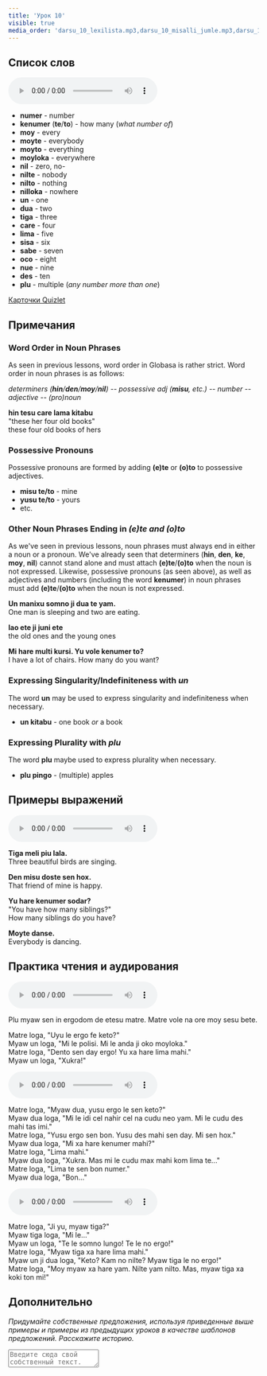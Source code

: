 ```yaml
---
title: 'Урок 10'
visible: true
media_order: 'darsu_10_lexilista.mp3,darsu_10_misalli_jumle.mp3,darsu_10_doxoli_abyasa 01.mp3,darsu_10_doxoli_abyasa 02.mp3,darsu_10_doxoli_abyasa 03.mp3'
---
```


## Список слов

<audio controls>
 <source src="/darsu/10/darsu_10_lexilista.mp3" type="audio/mp3" />
 <p>Ваше устройство не поддерживает HTML5 аудио.</p>
</audio>

* **numer** - number
 * **kenumer** (**te**/**to**) - how many (_what number of_)
* **moy** - every
 * **moyte** - everybody
 * **moyto** - everything
 * **moyloka** - everywhere
* **nil** - zero, no-
 * **nilte** - nobody
 * **nilto** - nothing
 * **nilloka** - nowhere
* **un** - one
* **dua** - two
* **tiga** - three
* **care** - four
* **lima** - five
* **sisa** - six
* **sabe** - seven
* **oco** - eight
* **nue** - nine
* **des** - ten
* **plu** - multiple (_any number more than one_)

[Карточки Quizlet](https://quizlet.com/558539468/globasa-101-lesson-10-flash-cards/)

## Примечания
### Word Order in Noun Phrases

As seen in previous lessons, word order in Globasa is rather strict. Word order in noun phrases is as follows:

_determiners (**hin**/**den**/**moy**/**nil**) -- possessive adj (**misu**, etc.) -- number -- adjective -- (pro)noun_

**hin tesu care lama kitabu**  
"these her four old books"  
these four old books of hers

### Possessive Pronouns

Possessive pronouns are formed by adding **(e)te** or **(o)to** to possessive adjectives.

* **misu te/to** - mine
* **yusu te/to** - yours
* etc. 

### Other Noun Phrases Ending in _(e)te and (o)to_

As we've seen in previous lessons, noun phrases must always end in either a noun or a pronoun. We've already seen that determiners (**hin**, **den**, **ke**, **moy**, **nil**) cannot stand alone and must attach **(e)te**/**(o)to** when the noun is not expressed. Likewise, possessive pronouns (as seen above), as well as adjectives and numbers (including the word **kenumer**) in noun phrases must add **(e)te**/**(o)to** when the noun is not expressed.

**Un manixu somno ji dua te yam.**  
One man is sleeping and two are eating. 

**lao ete ji juni ete**  
the old ones and the young ones

**Mi hare multi kursi. Yu vole kenumer to?**  
I have a lot of chairs. How many do you want?

### Expressing Singularity/Indefiniteness with _un_

The word **un** may be used to express singularity and indefiniteness when necessary.

* **un kitabu** - one book _or_ a book

### Expressing Plurality with _plu_

The word **plu** maybe used to express plurality when necessary.

* **plu pingo** - (multiple) apples

## Примеры выражений

<audio controls>
 <source src="/darsu/10/darsu_10_misalli_jumle.mp3" type="audio/mp3" />
 <p>Ваше устройство не поддерживает HTML5 аудио.</p>
</audio>

**Tiga meli piu lala.**  
Three beautiful birds are singing.

**Den misu doste sen hox.**  
That friend of mine is happy.
 
**Yu hare kenumer sodar?**  
"You have how many siblings?"  
How many siblings do you have?

**Moyte danse.**  
Everybody is dancing.

## Практика чтения и аудирования

<audio controls>
 <source src="/darsu/10/darsu_10_doxoli_abyasa 01.mp3" type="audio/mp3" />
 <p>Ваше устройство не поддерживает HTML5 аудио.</p>
</audio>

Plu myaw sen in ergodom de etesu matre. Matre vole na ore moy sesu bete.

Matre loga, "Uyu le ergo fe keto?"  
Myaw un loga, "Mi le polisi. Mi le anda ji oko moyloka."    
Matre loga, "Dento sen day ergo! Yu xa hare lima mahi."    
Myaw un loga, "Xukra!"  

<audio controls>
 <source src="/darsu/10/darsu_10_doxoli_abyasa 02.mp3" type="audio/mp3" />
 <p>Ваше устройство не поддерживает HTML5 аудио.</p>
</audio>

Matre loga, "Myaw dua, yusu ergo le sen keto?"    
Myaw dua loga, "Mi le idi cel nahir cel na cudu neo yam. Mi le cudu des mahi tas imi."    
Matre loga, "Yusu ergo sen bon. Yusu des mahi sen day. Mi sen hox."   
Myaw dua loga, "Mi xa hare kenumer mahi?"  
Matre loga, "Lima mahi."  
Myaw dua loga, "Xukra. Mas mi le cudu max mahi kom lima te..."  
Matre loga, "Lima te sen bon numer."  
Myaw dua loga, "Bon..."  

<audio controls>
 <source src="/darsu/10/darsu_10_doxoli_abyasa 03.mp3" type="audio/mp3" />
 <p>Ваше устройство не поддерживает HTML5 аудио.</p>
</audio>

Matre loga, "Ji yu, myaw tiga?"  
Myaw tiga loga, "Mi le..."  
Myaw un loga, "Te le somno lungo! Te le no ergo!"   
Matre loga, "Myaw tiga xa hare lima mahi."  
Myaw un ji dua loga, "Keto? Kam no nilte? Myaw tiga le no ergo!"  
Matre loga, "Moy myaw xa hare yam. Nilte yam nilto. Mas, myaw tiga xa koki ton mi!"  

## Дополнительно

_Придумайте собственные предложения, используя приведенные выше примеры и примеры из предыдущих уроков в качестве шаблонов предложений. Расскажите историю._

<textarea width="100%" spellcheck="false" placeholder="Введите сюда свой собственный текст."></textarea>